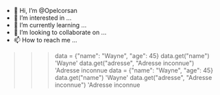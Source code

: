 - 👋 Hi, I’m @Opelcorsan
- 👀 I’m interested in ...
- 🌱 I’m currently learning ...
- 💞️ I’m looking to collaborate on ...
- 📫 How to reach me ...

<!---
Opelcorsan/Opelcorsan is a ✨ special ✨ repository because its `README.md` (this file) appears on your GitHub profile.
You can click the Preview link to take a look at your changes.
--->
>>> data = {"name": "Wayne", "age": 45}
>>> data.get("name")
'Wayne'
>>> data.get("adresse", "Adresse inconnue")
'Adresse inconnue
>>> data = {"name": "Wayne", "age": 45}
>>> data.get("name")
'Wayne'
>>> data.get("adresse", "Adresse inconnue")
'Adresse inconnue
